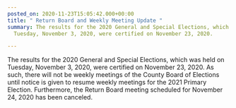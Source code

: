 ```yaml
---
posted_on: 2020-11-23T15:05:42.000+00:00
title: " Return Board and Weekly Meeting Update "
summary: The results for the 2020 General and Special Elections, which was held on
  Tuesday, November 3, 2020, were certified on November 23, 2020.

---
```

The results for the 2020 General and Special Elections, which was held on Tuesday, November 3, 2020, were certified on November 23, 2020. As such, there will not be weekly meetings of the County Board of Elections until notice is given to resume weekly meetings for the 2021 Primary Election. Furthermore, the Return Board meeting scheduled for November 24, 2020 has been canceled.